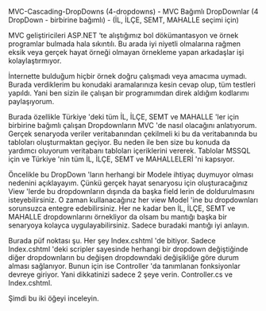 MVC-Cascading-DropDowns (4-dropdowns) - MVC Bağımlı DropDownlar (4 DropDown - birbirine bağımlı) - (İL, İLÇE, SEMT, MAHALLE seçimi için)

MVC geliştiricileri ASP.NET ‘te alıştığımız bol dökümantasyon ve örnek programlar bulmada hala sıkıntılı. Bu arada iyi 
niyetli olmalarına rağmen eksik veya gerçek hayat örneği olmayan  örnekleme yapan arkadaşlar işi kolaylaştırmıyor. 

İnternette bulduğum hiçbir örnek doğru çalışmadı veya amacıma uymadı. Burada verdiklerim bu konudaki aramalarınıza 
kesin cevap olup, tüm testleri yapıldı. Yani ben sizin ile çalışan bir programımdan direk aldığım kodlarımı paylaşıyorum. 

Burada özellikle Türkiye 'deki tüm İL, İLÇE, SEMT ve MAHALLE 'ler için birbirine bağımlı çalışan Dropdownların MVC 'de 
nasıl olacağını anlatıyorum. Gerçek senaryoda veriler veritabanından çekilmeli ki bu da veritabanında bu tabloları 
oluşturmaktan geçiyor. Bu neden ile ben size bu konuda da yardımcı oluyorum veritabanı tabloları içeriklerini vererek. 
Tablolar MSSQL için ve Türkiye 'nin tüm   İL, İLÇE, SEMT ve MAHALLELERİ 'ni kapsıyor. 

Öncelikle bu DropDown 'ların herhangi bir Modele ihtiyaç duymuyor olması nedenini açıklayayım. Çünkü gerçek hayat
senaryosu için oluşturacağınız View 'lerde bu dropdownların dışında da başka  field lerin de doldurulmasını 
isteyebilirsiniz. O zaman kullanacağınız her view Model 'ine bu dropdownları sorunsuzca entegre edebilirsiniz. 
Her ne kadar ben İL, İLÇE, SEMT ve MAHALLE dropdownlarını örnekliyor da olsam bu mantığı başka bir senaryoya 
kolayca uygulayabilirsiniz. Sadece buradaki mantığı iyi anlayın.

Burada püf noktası şu. Her şey Index.cshtml 'de bitiyor. Sadece Index.cshtml 'deki scripler sayesinde herhangi bir 
dropdown değiştiğinde diğer dropdownların bu değişen dropdowndaki değişikliğe göre durum alması sağlanıyor. 
Bunun için ise Controller 'da tanımlanan fonksiyonlar devreye giriyor. Yani dikkatinizi sadece 2 şeye verin.
Controller.cs ve Index.cshtml.

Şimdi bu iki öğeyi inceleyin.


